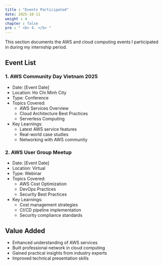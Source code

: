 ```yaml
---
title : "Events Participated"
date: 2025-10-11
weight : 4
chapter : false
pre : " <b> 4. </b> "
---
```


This section documents the AWS and cloud computing events I participated in during my internship period.

## Event List

### 1. AWS Community Day Vietnam 2025

- Date: [Event Date]
- Location: Ho Chi Minh City
- Type: Conference
- Topics Covered:
  - AWS Services Overview
  - Cloud Architecture Best Practices
  - Serverless Computing
- Key Learnings:
  - Latest AWS service features
  - Real-world case studies
  - Networking with AWS community

### 2. AWS User Group Meetup

- Date: [Event Date]
- Location: Virtual
- Type: Webinar
- Topics Covered:
  - AWS Cost Optimization
  - DevOps Practices
  - Security Best Practices
- Key Learnings:
  - Cost management strategies
  - CI/CD pipeline implementation
  - Security compliance standards

## Value Added

- Enhanced understanding of AWS services
- Built professional network in cloud computing
- Gained practical insights from industry experts
- Improved technical presentation skills
